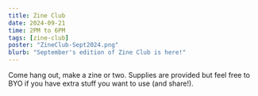 ```yaml
---
title: Zine Club
date: 2024-09-21
time: 2PM to 6PM
tags: [zine-club]
poster: "ZineClub-Sept2024.png"
blurb: "September's edition of Zine Club is here!"
---
```


Come hang out, make a zine or two.
Supplies are provided but feel free to BYO if you have extra stuff you want to use (and share!).
